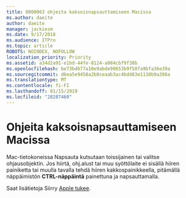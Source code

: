```yaml
---
title: 8000063 ohjeita kaksoisnapsauttamiseen Macissa
ms.author: daeite
author: daeite
manager: jackiesm
ms.date: 9/17/2018
ms.audience: ITPro
ms.topic: article
ROBOTS: NOINDEX, NOFOLLOW
localization_priority: Priority
ms.assetid: a34d2a91-e1bd-44fe-8124-a084cbf9f38b
ms.openlocfilehash: be73bd677a10e9abde90653b9f50fa9bfa36e39a
ms.sourcegitcommit: d6ea5e9458a2b8ceaab3ac4bd483e1130b9a398a
ms.translationtype: MT
ms.contentlocale: fi-FI
ms.lasthandoff: 01/15/2019
ms.locfileid: "28287460"
---
```

# <a name="how-to-right-click-on-a-mac"></a>Ohjeita kaksoisnapsauttamiseen Macissa

Mac-tietokoneissa Napsauta kutsutaan toissijainen tai valitse ohjausobjektin. Jos hiirtä, ohj.alust tai muu syöttölaite ei sisällä hiiren painiketta tai muulla tavalla tehdä hiiren kakkospainikkeella, pitämällä näppäimistön **CTRL-näppäintä** painettuna ja napsauttamalla. 
  
Saat lisätietoja Siirry [Apple tukee](https://go.microsoft.com/fwlink/?linkid=2022220&amp;clcid=0x409).
  

